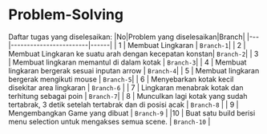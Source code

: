 # Problem-Solving
Daftar tugas yang diselesaikan:
|No|Problem yang diselesaikan|Branch|
|---|------------------------|------|
| 1 | Membuat Lingkaran | `Branch-1`|
| 2 | Membuat Lingkaran ke suatu arah dengan kecepatan konstan| `Branch-2`|
| 3 | Membuat lingkaran memantul di dalam kotak | `Branch-3`|
| 4 | Membuat lingkaran bergerak sesuai inputan arrow | `Branch-4`|
| 5 | Membuat lingkaran bergerak mengikuti mouse | `Branch-5`|
| 6 | Menyebarkan kotak kecil disekitar area lingkaran | `Branch-6` |
| 7 | Lingkaran menabrak kotak dan terhitung sebagai poin | `Branch-7`|
| 8 | Munculkan lagi kotak yang sudah tertabrak, 3 detik setelah tertabrak dan di posisi acak | `Branch-8` |
| 9 | Mengembangkan Game yang dibuat | `Branch-9` |
|10 | Buat satu build berisi menu selection untuk mengakses semua scene. | `Branch-10` |
